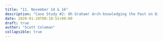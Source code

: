 ```yaml
---
title: "11. November 14 & 16"
description: "Case Study #2: Oh Graham! Arch-knowledging the Past on Digital Platforms"
date: 2020-01-28T00:10:51+09:00
draft: true
author: "Scott Coleman"
collapsible: true
---
```


